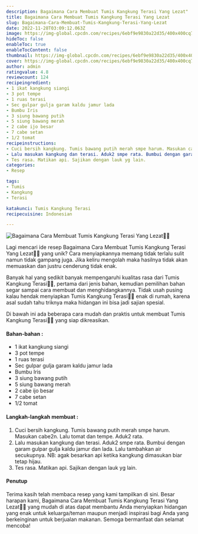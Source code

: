```yaml
---
description: Bagaimana Cara Membuat Tumis Kangkung Terasi Yang Lezat"
title: Bagaimana Cara Membuat Tumis Kangkung Terasi Yang Lezat
slug: Bagaimana-Cara-Membuat-Tumis-Kangkung-Terasi-Yang-Lezat
date: 2022-11-28T03:09:12.063Z
image: https://img-global.cpcdn.com/recipes/6ebf9e9830a22d35/400x400cq70/photo.jpg
hideToc: false
enableToc: true
enableTocContent: false
thumbnail: https://img-global.cpcdn.com/recipes/6ebf9e9830a22d35/400x400cq70/photo.jpg
cover: https://img-global.cpcdn.com/recipes/6ebf9e9830a22d35/400x400cq70/photo.jpg
author: admin
ratingvalue: 4.8
reviewcount: 124
recipeingredient:
- 1 ikat kangkung siangi
- 3 pot tempe
- 1 ruas terasi
- Sec gulpar gulja garam kaldu jamur lada
- Bumbu Iris
- 3 siung bawang putih
- 5 siung bawang merah
- 2 cabe ijo besar
- 7 cabe setan
- 1/2 tomat
recipeinstructions:
- Cuci bersih kangkung. Tumis bawang putih merah smpe harum. Masukan cabe2n. Lalu tomat dan tempe. Aduk2 rata.
- Lalu masukan kangkung dan terasi. Aduk2 smpe rata. Bumbui dengan garam gulpar gulja kaldu jamur dan lada. Lalu tambahkan air secukupnya. NB: agak besarkan api ketika kangkung dimasukan biar tetap hijau.
- Tes rasa. Matikan api. Sajikan dengan lauk yg lain.
categories:
- Resep

tags:
- Tumis
- Kangkung
- Terasi

katakunci: Tumis Kangkung Terasi
recipecuisine: Indonesian

---
```


![Bagaimana Cara Membuat Tumis Kangkung Terasi Yang Lezat👩‍🍳](https://img-global.cpcdn.com/recipes/6ebf9e9830a22d35/400x400cq70/photo.jpg)

Lagi mencari ide resep Bagaimana Cara Membuat Tumis Kangkung Terasi Yang Lezat👩‍🍳 yang unik? Cara menyiapkannya memang tidak terlalu sulit namun tidak gampang juga. Jika keliru mengolah maka hasilnya tidak akan memuaskan dan justru cenderung tidak enak.

Banyak hal yang sedikit banyak mempengaruhi kualitas rasa dari Tumis Kangkung Terasi👩‍🍳, pertama dari jenis bahan, kemudian pemilihan bahan segar sampai cara membuat dan menghidangkannya. Tidak usah pusing kalau hendak menyiapkan Tumis Kangkung Terasi👩‍🍳 enak di rumah, karena asal sudah tahu triknya maka hidangan ini bisa jadi sajian spesial.

Di bawah ini ada beberapa cara mudah dan praktis untuk membuat Tumis Kangkung Terasi👩‍🍳 yang siap dikreasikan.

<!--inarticleads1-->

#### Bahan-bahan :

- 1 ikat kangkung siangi
- 3 pot tempe
- 1 ruas terasi
- Sec gulpar gulja garam kaldu jamur lada
- Bumbu Iris
- 3 siung bawang putih
- 5 siung bawang merah
- 2 cabe ijo besar
- 7 cabe setan
- 1/2 tomat

<!--inarticleads2-->

#### Langkah-langkah membuat :

1. Cuci bersih kangkung. Tumis bawang putih merah smpe harum. Masukan cabe2n. Lalu tomat dan tempe. Aduk2 rata.
1. Lalu masukan kangkung dan terasi. Aduk2 smpe rata. Bumbui dengan garam gulpar gulja kaldu jamur dan lada. Lalu tambahkan air secukupnya. NB: agak besarkan api ketika kangkung dimasukan biar tetap hijau.
1. Tes rasa. Matikan api. Sajikan dengan lauk yg lain.

#### Penutup

Terima kasih telah membaca resep yang kami tampilkan di sini. Besar harapan kami, Bagaimana Cara Membuat Tumis Kangkung Terasi Yang Lezat👩‍🍳 yang mudah di atas dapat membantu Anda menyiapkan hidangan yang enak untuk keluarga/teman maupun menjadi inspirasi bagi Anda yang berkeinginan untuk berjualan makanan. Semoga bermanfaat dan selamat mencoba!